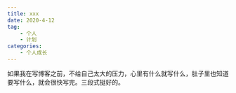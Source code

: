 ```yaml
---
title: xxx
date: 2020-4-12
tag:
    - 个人
    - 计划
categories:
    - 个人成长
---
```


如果我在写博客之前，不给自己太大的压力，心里有什么就写什么，肚子里也知道要写什么，就会很快写完。三段式挺好的。